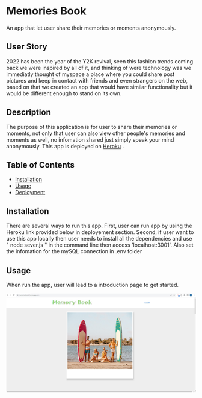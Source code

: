 # Memories Book


An app that let user share their memories or moments anonymously.

## User Story

2022 has been the year of the Y2K revival, seen this fashion trends coming back we were inspired by all of it, and thinking of were technology was we immediatly thought of myspace a place where you could share post pictures and keep in contact with friends and even strangers on the web, based on that we created an app that would have similar functionality but it would be different enough to stand on its own.

## Description

The purpose of this application is for user to share their memories or moments, not only that user can also view other people's memories and moments as well, no infomation shared just simply speak your mind anonymously. This app is deployed on [Heroku](https://memoriesbookk.herokuapp.com/) .

## Table of Contents

* [Installation](#installation)
* [Usage](#usage)
* [Deployment](#deployment)


## Installation
 There are several ways to run this app. First, user can run app by using the Heroku link provided below in deployement section. Second, if user want to use this app locally then user needs to install all the dependencies and use " node sever.js " in the command line then access 
 'localhost:3001'. Also set the infomation for the mySQL connection in .env folder
 

## Usage 

When run the app, user will lead to a introduction page to get started.


![landing page demo](./mock/mock.jpg)
